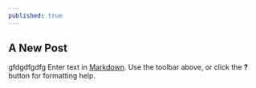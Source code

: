 ```yaml
---
published: true
---
```

## A New Post
gfdgdfgdfg
Enter text in [Markdown](http://daringfireball.net/projects/markdown/). Use the toolbar above, or click the **?** button for formatting help.
